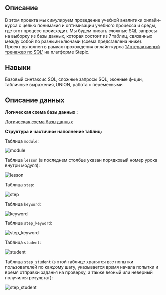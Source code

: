 ## Описание 

В этом проекта мы симулируем проведение учебной аналитики онлайн-курса с целью понимания и оптимизации учебного процесса и  среды, где этот процесс происходит.
Мы будем писать сложные SQL запросы на выборку из базы данных, которая состоит из 7 таблиц, связанных между собой по разными ключами (cхема представлена ниже).  
Проект выполнен в рамках прохождения онлайн-курса ['Интерактивный тренажер по SQL'](https://stepik.org/course/63054/info) на платформе Stepic.

## Навыки 

Базовый синтаксис SQL, сложные запросы SQL, оконные ф-ции, табличные выражения, UNION, работа с переменными

## Описание данных

**Логическая схема базы данных :**

[Логическая схема базы данных](https://user-images.githubusercontent.com/102512648/205431847-b560aab9-bf63-4611-a78a-643a6474f4f3.png)

**Структура и частичное наполнение таблиц:**

Таблица `module`:

![module](https://user-images.githubusercontent.com/102512648/205431912-c3e029d9-f039-4bbc-a3f7-353c3616eee7.png)

Таблица `lesson` (в последнем столбце указан порядковый номер урока внутри модуля):

![lesson](https://user-images.githubusercontent.com/102512648/205431937-e6b3a476-900f-4a24-9c08-16b1906a3d81.png)

Таблица `step`:

![step](https://user-images.githubusercontent.com/102512648/205431956-a979eabd-c549-495b-a59a-631e561f5e9a.png)

Таблица `keyword`:

![keyword](https://user-images.githubusercontent.com/102512648/205431970-5f15adf0-52f3-4815-82d1-5badd62bd142.png)

Таблица `step_keyword`:

![step_keyword](https://user-images.githubusercontent.com/102512648/205431987-7eef7edb-8768-4d8f-9a3c-27a13d2c171a.png)

Таблица `student`:

![student](https://user-images.githubusercontent.com/102512648/205432005-1a6f8ed2-3bec-4924-84ac-0999a08add98.png)

 Таблица `step_student`  (в этой таблице хранятся все попытки пользователей по каждому шагу, указывается время начала попытки и время отправки задания на проверку, а также верный или неверный получился результат):

![step_student](https://user-images.githubusercontent.com/102512648/205432049-6669c943-6341-4b41-a076-90a770b8938f.png)

